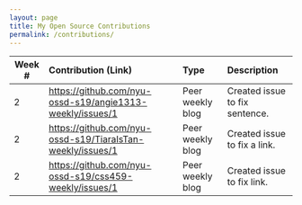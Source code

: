 ```yaml
---
layout: page
title: My Open Source Contributions
permalink: /contributions/
---
```


<!-- 
Type of the contribution should be "Wikipedia edit", "OpenStreet Map feature", "Documentation", "Course website", "Blog", 
"Browse Add-on", etc. 

The descriptioin should include a brief summary of what you did. 

Replace the first row with your contribution. 

--> 





| Week #       | Contribution (Link)  | Type  | Description | 
|---|:---|:---|:---| 
|  2   | https://github.com/nyu-ossd-s19/angie1313-weekly/issues/1    | Peer weekly blog    |   Created issue to fix sentence.    |
|  2  | https://github.com/nyu-ossd-s19/TiaraIsTan-weekly/issues/1 |  Peer weekly blog   |  Created issue to fix a link.    |
|  2   |  https://github.com/nyu-ossd-s19/css459-weekly/issues/1   | Peer weekly blog    |   Created issue to fix link.   |
